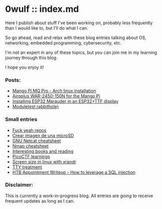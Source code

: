 # 0wulf :: index.md
Here I publish about stuff I've been working on, probably less frequently than I would like to, but I'll do what I can. 

So go ahead, read and relax with these blog entries talking about OS, networking, embedded programming, cybersecurity, etc. 

I'm not an expert in any of these topics, but you can join me in my learning journey through this blog. 

I hope you enjoy it!

### Posts:
- [Mango Pi MQ Pro - Arch linux installation](blog/mangopimqpro.html)
- [Airoplus WAR-2450-150N for the Mango Pi](blog/airoplus-warrior.md)
- [Installing ESP32 Marauder in an ESP32+TTF display](blog/esp32marauder.md)
- [Moduletest rabbithole)](blog/moduletest.md)

### Small entries
- [Fuck yeah repos](blog/fuck-yeah-repos.md)
- [Crear imagen de una microSD](blog/crear-imagen-de-una-micro-sd.md)
- [GNU Netcat cheatsheet](blog/netcat-cheatsheet.md)
- [Nmap cheatsheet](blog/nmap-cheatsheet.md)
- [Interesting books and reading](blog/Lecturas.md)
- [PicoCTF learnings](blog/picoCTF-learnings.md)
- [Screen size in linux with xrandr](blog/screen-size-with-xrandr-in-linux.md)
- [TTY treatment](blog/tty-treatment.md)
- [HTB Appointment Writeup - How to leverage a SQL injection](blog/appointment-HTB.md)

### Disclaimer: 
This is currently a work-in-progress blog. All entries are going to receive frequent updates as long as I can.
